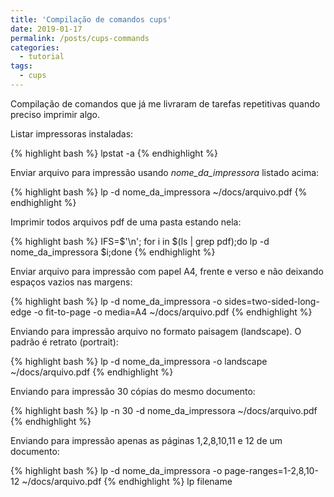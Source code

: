 ```yaml
---
title: 'Compilação de comandos cups'
date: 2019-01-17
permalink: /posts/cups-commands
categories: 
  - tutorial
tags:
  - cups
---
```


Compilação de comandos que já me livraram de tarefas repetitivas
quando preciso imprimir algo.

Listar impressoras instaladas:

{% highlight bash %}
lpstat -a
{% endhighlight %}

Enviar arquivo para impressão usando *nome_da_impressora* listado acima:

{% highlight bash %}
lp -d nome_da_impressora ~/docs/arquivo.pdf
{% endhighlight %}

Imprimir todos arquivos pdf de uma pasta estando nela:

{% highlight bash %}
IFS=$'\n'; for i in $(ls | grep pdf);do lp -d nome_da_impressora $i;done
{% endhighlight %}

Enviar arquivo para impressão com papel A4, frente e verso e não deixando espaços
vazios nas margens:

{% highlight bash %}
lp -d nome_da_impressora -o sides=two-sided-long-edge -o fit-to-page -o media=A4 ~/docs/arquivo.pdf
{% endhighlight %}


Enviando para impressão arquivo no formato paisagem (landscape). O padrão é 
retrato (portrait):

{% highlight bash %}
lp -d nome_da_impressora -o landscape ~/docs/arquivo.pdf
{% endhighlight %}

Enviando para impressão 30 cópias do mesmo documento:

{% highlight bash %}
lp -n 30 -d nome_da_impressora ~/docs/arquivo.pdf
{% endhighlight %}

Enviando para impressão apenas as páginas 1,2,8,10,11 e 12 de um documento:

{% highlight bash %}
lp -d nome_da_impressora -o page-ranges=1-2,8,10-12 ~/docs/arquivo.pdf
{% endhighlight %}
lp  filename


